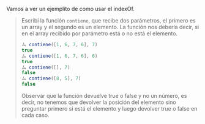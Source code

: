 Vamos a ver un ejemplito de como usar el indexOf.

> Escribí la función `contiene`, que recibe dos parámetros, el primero es un array y el segundo es un elemento. 
La función nos debería decir, si en el array recibido por parámetro está o no está el elemento.
>
> ```javascript
> ム contiene([1, 6, 7, 6], 7)
> true
> ム contiene([1, 6, 7, 6], 6)
> true
> ム contiene([], 7)
> false
> ム contiene([8, 5], 7)
> false
> ```
>
> Observar que la función devuelve true o false y no un número, es decir, no tenemos que devolver la posición del elemento sino preguntar primero si está el elemento y luego devolver true o false en cada caso.